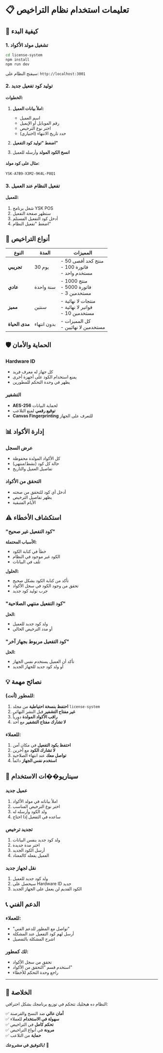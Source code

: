 # 📋 تعليمات استخدام نظام التراخيص

## 🚀 كيفية البدء

### 1. تشغيل مولد الأكواد
```bash
cd license-system
npm install
npm run dev
```
سيفتح النظام على: `http://localhost:3001`

### 2. توليد كود تفعيل جديد

#### الخطوات:
1. **املأ بيانات العميل:**
   - اسم العميل
   - رقم الموبايل أو الإيميل
   - اختر نوع الترخيص
   - حدد تاريخ الانتهاء (اختياري)

2. **اضغط "توليد كود التفعيل"**

3. **انسخ الكود المولد** وأرسله للعميل

#### مثال على كود مولد:
```
YSK-A7B9-X3M2-9K4L-P8Q1
```

### 3. تفعيل النظام عند العميل

#### للعميل:
1. شغل برنامج YSK POS
2. ستظهر صفحة التفعيل
3. أدخل كود التفعيل المستلم
4. اضغط "تفعيل النظام"

## 🔧 أنواع التراخيص

| النوع | المدة | المميزات |
|-------|-------|-----------|
| **تجريبي** | 30 يوم | - 50 منتج كحد أقصى<br>- 100 فاتورة<br>- مستخدم واحد |
| **عادي** | سنة واحدة | - 1000 منتج<br>- 5000 فاتورة<br>- 3 مستخدمين |
| **مميز** | سنتين | - منتجات لا نهائية<br>- فواتير لا نهائية<br>- 10 مستخدمين |
| **مدى الحياة** | بدون انتهاء | - كل المميزات<br>- مستخدمين لا نهائيين |

## 🛡️ الحماية والأمان

### Hardware ID
- كل جهاز له معرف فريد
- يمنع استخدام الكود على أجهزة أخرى
- يظهر في وحدة التحكم للمطورين

### التشفير
- **AES-256** لحماية البيانات
- **توقيع رقمي** لمنع التلاعب
- **Canvas Fingerprinting** للتعرف على الجهاز

## 📊 إدارة الأكواد

### عرض السجل
- كل الأكواد المولدة محفوظة
- حالة كل كود (نشط/منتهي)
- تفاصيل العميل والتاريخ

### التحقق من الأكواد
- أدخل أي كود للتحقق من صحته
- يظهر تفاصيل الترخيص
- الأيام المتبقية

## ⚠️ استكشاف الأخطاء

### "كود التفعيل غير صحيح"
**الأسباب المحتملة:**
- خطأ في كتابة الكود
- الكود غير موجود في النظام
- تلف في البيانات

**الحلول:**
- تأكد من كتابة الكود بشكل صحيح
- تحقق من وجود الكود في سجل الأكواد
- جرب توليد كود جديد

### "كود التفعيل منتهي الصلاحية"
**الحل:**
- ولد كود جديد للعميل
- أو مدد الترخيص الحالي

### "كود التفعيل مربوط بجهاز آخر"
**الحل:**
- تأكد أن العميل يستخدم نفس الجهاز
- أو ولد كود جديد للجهاز الجديد

## 💡 نصائح مهمة

### للمطور (أنت):
1. **احتفظ بنسخة احتياطية** من مجلد `license-system`
2. **غير مفتاح التشفير** قبل النشر النهائي
3. **راقب الأكواد المولدة** دورياً
4. **لا تشارك مفتاح التشفير** مع أحد

### للعملاء:
1. **احتفظ بكود التفعيل** في مكان آمن
2. **لا تشارك الكود** مع آخرين
3. **تواصل معك** عند انتهاء الصلاحية
4. **استخدم نفس الجهاز** دائماً

## 🔄 سيناريو��ات الاستخدام

### عميل جديد
1. املأ بياناته في مولد الأكواد
2. اختر نوع الترخيص المناسب
3. ولد الكود وأرسله له
4. ساعده في التفعيل إذا احتاج

### تجديد ترخيص
1. ولد كود جديد بنفس البيانات
2. اختر مدة جديدة
3. أرسل الكود الجديد
4. العميل يفعله كالمعتاد

### نقل لجهاز جديد
1. ولد كود جديد للعميل
2. سيحصل على Hardware ID جديد
3. الكود القديم لن يعمل على الجهاز الجديد

## 📞 الدعم الفني

### للعملاء:
- "تواصل مع المطور للدعم الفني"
- أرسل لهم كود التفعيل عند المشكلة
- اشرح المشكلة بالتفصيل

### لك كمطور:
- تحقق من سجل الأكواد
- استخدم قسم "التحقق من الأكواد"
- راجع وحدة التحكم للأخطاء

---

## 🎯 الخلاصة

النظام ده هيخليك تتحكم في توزيع برنامجك بشكل احترافي:

✅ **أمان عالي** ضد النسخ والقرصنة  
✅ **سهولة في الاستخدام** للعملاء  
✅ **تحكم كامل** في التراخيص  
✅ **مرونة** في أنواع التراخيص  
✅ **حماية** من التلاعب  

**بالتوفيق في مشروعك! 🚀**
